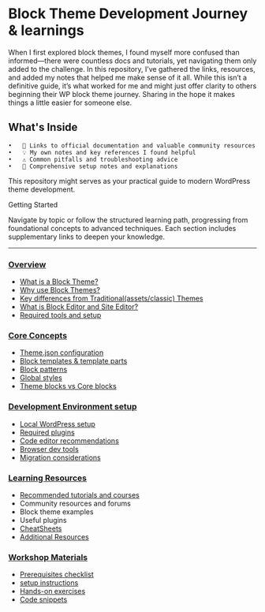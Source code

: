 # Block Theme Development Journey & learnings
When I first explored block themes, I found myself more confused than informed—there were countless docs and tutorials, yet navigating them only added to the challenge. In this repository, I’ve gathered the links, resources, and added my notes that helped me make sense of it all. While this isn’t a definitive guide, it’s what worked for me and might just offer clarity to others beginning their WP block theme journey. Sharing in the hope it makes things a little easier for someone else.

## What's Inside

	•	🔗 Links to official documentation and valuable community resources
	•	💡 My own notes and key references I found helpful
	•	⚠️ Common pitfalls and troubleshooting advice
	•	📝 Comprehensive setup notes and explanations

This repository might serves as your practical guide to modern WordPress theme development.

Getting Started

Navigate by topic or follow the structured learning path, progressing from foundational concepts to advanced techniques. Each section includes supplementary links to deepen your knowledge.

--- 
### [Overview](assets/overview/overview.md)
* [What is a Block Theme?](assets/overview/overview.md#what-is-a-block-theme)
* [Why use Block Themes?](assets/overview/overview.md#why-use-block-themes)
* [Key differences from Traditional(assets/classic) Themes](assets/overview/overview.md#key-differences-from-traditionalclassic-themes)
* [What is Block Editor and Site Editor?](assets/overview/overview.md#what-is-block-editor-and-site-editor)
* [Required tools and setup](assets/overview/overview.md#required-tools-and-setup)

### [Core Concepts](assets/concepts/concepts.md)
* [Theme.json configuration](assets/concepts/concepts.md#themejson-configuration)
* [Block templates & template parts](assets/concepts/concepts.md#block-templates--template-parts)
* [Block patterns](assets/concepts/concepts.md#block-patterns)
* [Global styles](assets/concepts/concepts.md#global-styles)
* [Theme blocks vs Core blocks](assets/concepts/concepts.md#theme-blocks-vs-core-blocks)

### [Development Environment setup](assets/setup/setup.md)
* [Local WordPress setup](assets/setup/setup.md#local-wordpress-setup)
* [Required plugins](assets/setup/setup.md#required-plugins)
* [Code editor recommendations](assets/setup/setup.md#code-editor-recommendations)
* [Browser dev tools](assets/setup/setup.md#browser-dev-tools)
* [Migration considerations](assets/setup/setup.md#migration-considerations)

### [Learning Resources](assets/resources/resources.md)
* [Recommended tutorials and courses](assets/resources/recommended.md)
* Community resources and forums
* Block theme examples
* Useful plugins
* [CheatSheets](assets/resources/cheatsheets.md)
* [Additional Resources](assets/resources/resources.md#additional-resources)


### [Workshop Materials](assets/workshop/workshop.md)
* [Prerequisites checklist](assets/workshop/prerequisites.md)
* [setup instructions](assets/workshop/workshop.md#setup-instructions)
* [Hands-on exercises](assets/workshop/workshop.md#hands-on-exercises)
* [Code snippets](assets/workshop/workshop.md#code-snippets)
